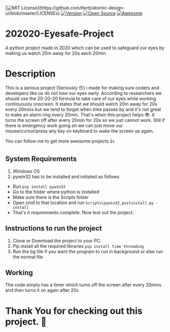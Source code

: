 [![MIT License](https://img.shields.io/apm/l/atomic-design-ui.svg?)](https://github.com/tterb/atomic-design-ui/blob/master/LICENSEs)
[![Version](https://badge.fury.io/gh/tterb%2FHyde.svg)](https://badge.fury.io/gh/tterb%2FHyde)
[![Open Source](https://badges.frapsoft.com/os/v1/open-source.svg?v=103)](https://opensource.org/)
[![Awesome](https://cdn.rawgit.com/sindresorhus/awesome/d7305f38d29fed78fa85652e3a63e154dd8e8829/media/badge.svg)](https://github.com/sindresorhus/awesome)

# 202020-Eyesafe-Project
A python project made in 2020 which can be used to safeguard our eyes by making us watch 20m away for 20s each 20min

# Description
This is a serious project (Seriously :hushed:) i made for making sure coders and developers like us do not lose our eyes early.
According to researchers we should use the 20-20-20 formula to take care of our eyes while working continuously onscreen.
It states that we should watch 20m away for 20s every 20mins but we tend to forget when time passes by and it's not great to make an alarm ring every 20min.
That's when this project helps :sunglasses:. It turns the screen off after every 20min for 20s so we just cannot work.
Still if there is emergency work going on we can just move our mouse/cursor/press any key on keyboard to wake the screen up again.

You can follow me to get more awesome projects :thumbsup:

## System Requirements
1. Windows OS
2. pywin32 has to be installed and initiated as follows
- Run `pip install pywin32`
- Go to the folder where python is installed
- Make sure there is the Scripts folder
- Open cmd to that location and run `Scripts\pywin32_postinstall.py -install`
- That's it requirements complete. Now test out the project.

## Instructions to run the project
1. Clone or Download the project to your PC.
2. Pip install all the required libraries 
`pip install time threading`
3. Run the bg file if you want the program to run in background or else run the normal file

## Working
The code simply has a timer which turns off the screen after every 20mins and then turns it on again after 20s

# Thank You for checking out this project. :pray:
